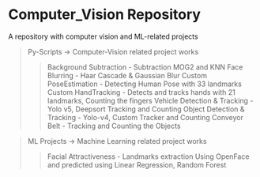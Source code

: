 # Computer_Vision Repository

A repository with computer vision and ML-related projects

> Py-Scripts -> Computer-Vision related project works
>> Background Subtraction - Subtraction MOG2 and KNN
>> Face Blurring - Haar Cascade & Gaussian Blur 
>> Custom PoseEstimation - Detecting Human Pose with 33 landmarks 
>> Custom HandTracking - Detects and tracks hands with 21 landmarks, Counting the fingers 
>> Vehicle Detection & Tracking - Yolo v5, Deepsort Tracking and Counting 
>> Object Detection & Tracking - Yolo-v4, Custom Tracker and Counting 
>> Conveyor Belt - Tracking and Counting the Objects 

> ML Projects -> Machine Learning related project works
>> Facial Attractiveness - Landmarks extraction Using OpenFace and predicted using Linear Regression, Random Forest

